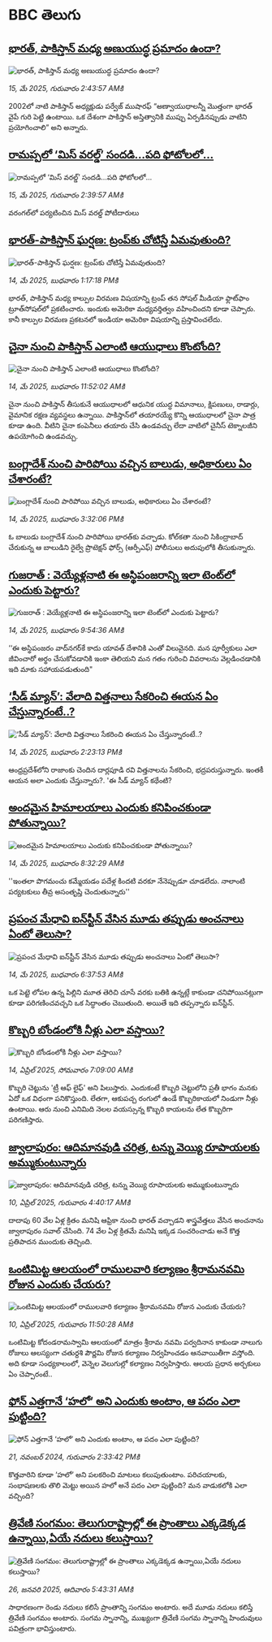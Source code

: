 # BBC తెలుగు## [భారత్, పాకిస్తాన్ మధ్య అణుయుద్ధ ప్రమాదం ఉందా? ](https://www.bbc.com/telugu/articles/cvgn6r296nno?at_campaign=githubrss)![భారత్, పాకిస్తాన్ మధ్య అణుయుద్ధ ప్రమాదం ఉందా? ](https://ichef.bbci.co.uk/ace/standard/240/cpsprodpb/a9f7/live/2a327ec0-3137-11f0-8947-7d6241f9fce9.jpg)_15, మే 2025, గురువారం 2:43:57 AMకి_2002లో నాటి పాకిస్తాన్ అధ్యక్షుడు పర్వేజ్ ముషారఫ్ “అణ్వాయుధాలన్నీ మొత్తంగా భారత్ వైపే గురి పెట్టి ఉంటాయి. ఒక దేశంగా పాకిస్తాన్ అస్తిత్వానికి ముప్పు ఏర్పడినప్పుడు వాటిని ప్రయోగించాలి” అని అన్నారు.## [రామప్పలో ‘మిస్ వరల్డ్’ సందడి...పది ఫోటోలలో...](https://www.bbc.com/telugu/articles/c3650n87dr8o?at_campaign=githubrss)![రామప్పలో ‘మిస్ వరల్డ్’ సందడి...పది ఫోటోలలో...](https://ichef.bbci.co.uk/ace/standard/240/cpsprodpb/0662/live/579b26f0-313c-11f0-8519-3b5a01ebe413.jpg)_15, మే 2025, గురువారం 2:39:57 AMకి_వరంగల్‌లో పర్యటించిన మిస్ వరల్డ్ పోటీదారులు## [భారత్-పాకిస్తాన్ ఘర్షణ: ట్రంప్‌కు చోటిస్తే ఏమవుతుంది?](https://www.bbc.com/telugu/articles/cqxe8pj3zevo?at_campaign=githubrss)![భారత్-పాకిస్తాన్ ఘర్షణ: ట్రంప్‌కు చోటిస్తే ఏమవుతుంది?](https://ichef.bbci.co.uk/ace/standard/240/cpsprodpb/3d15/live/bc737c90-30be-11f0-96c3-cf669419a2b0.jpg)_14, మే 2025, బుధవారం 1:17:18 PMకి_భారత్, పాకిస్తాన్ మధ్య కాల్పుల విరమణ  విషయాన్ని ట్రంప్ తన సోషల్ మీడియా ఫ్లాట్‌ఫాం ట్రూత్‌సోషల్‌లో ప్రకటించారు. ఇందుకు అమెరికా మధ్యవర్తిత్వం వహించిందని కూడా చెప్పారు. కానీ కాల్పుల విరమణ ప్రకటనలో  ఇండియా అమెరికా విషయాన్ని ప్రస్తావించలేదు.## [చైనా నుంచి పాకిస్తాన్ ఎలాంటి ఆయుధాలు కొంటోంది?](https://www.bbc.com/telugu/articles/cgle96nn4gzo?at_campaign=githubrss)![చైనా నుంచి పాకిస్తాన్ ఎలాంటి ఆయుధాలు కొంటోంది?](https://ichef.bbci.co.uk/ace/standard/240/cpsprodpb/9e73/live/cde60be0-3083-11f0-aa5f-71944dd67a64.jpg)_14, మే 2025, బుధవారం 11:52:02 AMకి_చైనా నుంచి పాకిస్తాన్ తీసుకునే ఆయుధాలలో ఆధునిక యుద్ధ విమానాలు, క్షిపణులు, రాడార్లు, వైమానిక రక్షణ వ్యవస్థలు ఉన్నాయి.  పాకిస్తాన్‌లో తయారయ్యే కొన్ని ఆయుధాలలో చైనా పాత్ర కూడా ఉంది. వీటిని చైనా కంపెనీలు తయారు చేసి ఉండవచ్చు లేదా వాటిలో చైనీస్ టెక్నాలజీని ఉపయోగించి ఉండవచ్చు.## [బంగ్లాదేశ్ నుంచి పారిపోయి వచ్చిన బాలుడు, అధికారులు ఏం చేశారంటే?](https://www.bbc.com/telugu/articles/clyqg9rzq8yo?at_campaign=githubrss)![బంగ్లాదేశ్ నుంచి పారిపోయి వచ్చిన బాలుడు, అధికారులు ఏం చేశారంటే?](https://ichef.bbci.co.uk/ace/standard/240/cpsprodpb/ba1a/live/01dfa780-30d4-11f0-96c3-cf669419a2b0.jpg)_14, మే 2025, బుధవారం 3:32:06 PMకి_ఓ బాలుడు బంగ్లాదేశ్‌ నుంచి పారిపోయి భారత్‌కు వచ్చాడు. కోల్‌కతా నుంచి సికింద్రాబాద్ చేరుకున్న ఆ బాలుడిని రైల్వే ప్రొటెక్షన్ ఫోర్స్ (ఆర్పీఎఫ్) పోలీసులు అదుపులోకి తీసుకున్నారు.## [గుజరాత్‌ : వెయ్యేళ్లనాటి ఈ అస్థిపంజరాన్ని ఇలా టెంట్‌లో ఎందుకు పెట్టారు?](https://www.bbc.com/telugu/articles/c9w8wjnk92go?at_campaign=githubrss)![గుజరాత్‌ : వెయ్యేళ్లనాటి ఈ అస్థిపంజరాన్ని ఇలా టెంట్‌లో ఎందుకు పెట్టారు?](https://ichef.bbci.co.uk/ace/standard/240/cpsprodpb/9dd3/live/88791090-2a6e-11f0-8ff1-59f5dcf8e9f5.jpg)_14, మే 2025, బుధవారం 9:54:36 AMకి_‘‘ఈ అస్థిపంజరం వాద్‌నగర్‌కే కాదు యావత్ దేశానికి ఎంతో విలువైనది. మన పూర్వీకులు ఎలా జీవించారో అర్థం చేసుకోవడానికి  ఇంకా తెలియని మన గతం గురించి వివరాలను వెల్లడించడానికి ఇది మాకు సహాయపడుతుంది"## [ ‘సీడ్ మ్యాన్’: వేలాది విత్తనాలు సేకరించి ఈయన ఏం చేస్తున్నారంటే..?](https://www.bbc.com/telugu/articles/cn84g9je1gpo?at_campaign=githubrss)![ ‘సీడ్ మ్యాన్’: వేలాది విత్తనాలు సేకరించి ఈయన ఏం చేస్తున్నారంటే..?](https://ichef.bbci.co.uk/ace/standard/240/cpsprodpb/a60f/live/363ef790-3018-11f0-8947-7d6241f9fce9.jpg)_14, మే 2025, బుధవారం 2:23:13 PMకి_ఆంధ్రప్రదేశ్‌లోని రాజాంకు చెందిన దార్లపూడి రవి విత్తనాలను సేకరించి, భద్రపరుస్తున్నారు. ఇంతకీ ఆయన అలా ఎందుకు చేస్తున్నారు?. 'ఈ సీడ్ మ్యాన్‌ కథేంటి?## [అందమైన హిమాలయాలు ఎందుకు కనిపించకుండా పోతున్నాయి?](https://www.bbc.com/telugu/articles/cn0g8yp1n57o?at_campaign=githubrss)![అందమైన హిమాలయాలు ఎందుకు కనిపించకుండా పోతున్నాయి?](https://ichef.bbci.co.uk/ace/standard/240/cpsprodpb/e96b/live/2b601470-3096-11f0-ad02-b95db8a5d645.jpg)_14, మే 2025, బుధవారం 8:32:29 AMకి_''ఇంతలా పొగమంచు కమ్మేయడం పదేళ్ల కిందటి వరకూ నేనెప్పుడూ చూడలేదు. నాలాంటి పర్యటకులు తీవ్ర అసంతృప్తి చెందుతున్నారు''## [ప్రపంచ మేధావి ఐన్‌స్టీన్ వేసిన మూడు తప్పుడు అంచనాలు ఏంటో తెలుసా?](https://www.bbc.com/telugu/articles/ce3vy6rqd95o?at_campaign=githubrss)![ప్రపంచ మేధావి ఐన్‌స్టీన్ వేసిన మూడు తప్పుడు అంచనాలు ఏంటో తెలుసా?](https://ichef.bbci.co.uk/ace/standard/240/cpsprodpb/072e/live/bd7b8740-307d-11f0-83bc-fd64f6f27b0e.jpg)_14, మే 2025, బుధవారం 6:37:53 AMకి_ఒక పెట్టె లోపల ఉన్న పిల్లిని మూత తెరిచి చూసే వరకు బతికి ఉన్నట్లే కాకుండా చనిపోయినట్లుగా కూడా పరిగణించవచ్చని ఒక సిద్ధాంతం చెబుతుంది. అయితే ఇది తప్పన్నారు ఐన్‌స్టీన్.## [కొబ్బరి బోండంలోకి నీళ్లు ఎలా వస్తాయి?](https://www.bbc.com/telugu/articles/czjn4mzxxy8o?at_campaign=githubrss)![కొబ్బరి బోండంలోకి నీళ్లు ఎలా వస్తాయి?](https://ichef.bbci.co.uk/ace/standard/240/cpsprodpb/46c5/live/684a55e0-18fd-11f0-8b11-7756b7b808cc.jpg)_14, ఏప్రిల్ 2025, సోమవారం 7:09:00 AMకి_కొబ్బరి చెట్టును 'ట్రీ ఆఫ్ లైఫ్' అని పిలుస్తారు. ఎందుకంటే కొబ్బరి చెట్టులోని ప్రతీ భాగం మనకు ఏదో ఒక విధంగా పనికొస్తుంది. లేతగా, ఆకుపచ్చ రంగులో ఉండే కొబ్బరికాయలో నిండుగా నీళ్లు ఉంటాయి. ఆరు నుంచి ఎనిమిది నెలల వయస్సున్న కొబ్బరి కాయలను లేత కొబ్బరిగా పరిగణిస్తారు.## [జ్వాలాపురం: ఆదిమానవుడి చరిత్ర, టన్ను వెయ్యి రూపాయలకు అమ్ముకుంటున్నారు ](https://www.bbc.com/telugu/articles/creqqnwdd5qo?at_campaign=githubrss)![జ్వాలాపురం: ఆదిమానవుడి చరిత్ర, టన్ను వెయ్యి రూపాయలకు అమ్ముకుంటున్నారు ](https://ichef.bbci.co.uk/ace/standard/240/cpsprodpb/765e/live/b472e2d0-15b4-11f0-842b-a7355694993d.jpg)_10, ఏప్రిల్ 2025, గురువారం 4:40:17 AMకి_దాదాపు 60 వేల ఏళ్ల క్రితం మనిషి ఆఫ్రికా నుంచి భారత్ వచ్చాడని శాస్త్రవేత్తలు వేసిన అంచనాను జ్వాలాపురం సవాల్ చేసింది. 74 వేల ఏళ్ల క్రితమే మనిషి ఇక్కడ సంచరించాడు అనే కొత్త ప్రతిపాదన ముందుకు తెచ్చింది.## [ఒంటిమిట్ట ఆలయంలో రాములవారి కల్యాణం శ్రీరామనవమి రోజున ఎందుకు చేయరు?](https://www.bbc.com/telugu/articles/ce822j5e465o?at_campaign=githubrss)![ఒంటిమిట్ట ఆలయంలో రాములవారి కల్యాణం శ్రీరామనవమి రోజున ఎందుకు చేయరు?](https://ichef.bbci.co.uk/ace/standard/240/cpsprodpb/fed5/live/25534d40-1601-11f0-b58a-6113af226972.jpg)_10, ఏప్రిల్ 2025, గురువారం 11:50:28 AMకి_ఒంటిమిట్ట కోదండరామస్వామి ఆలయంలో మాత్రం శ్రీరామ నవమి పర్వదినాన కాకుండా నాలుగు రోజులు ఆలస్యంగా చతుర్దశి పౌర్ణమి రోజున కల్యాణం నిర్వహించడం ఆనవాయితీగా వస్తోంది. అది కూడా సంధ్యకాలంలో, వెన్నెల వెలుగుల్లో కల్యాణం నిర్వహిస్తారు. ఆలయ ప్రధాన అర్చకులు ఏం చెప్పారంటే..## [ఫోన్ ఎత్తగానే ‘హలో’ అని ఎందుకు అంటాం, ఆ పదం ఎలా పుట్టింది?](https://www.bbc.com/telugu/articles/cgj7x7gdjq4o?at_campaign=githubrss)![ఫోన్ ఎత్తగానే ‘హలో’ అని ఎందుకు అంటాం, ఆ పదం ఎలా పుట్టింది?](https://ichef.bbci.co.uk/ace/standard/240/cpsprodpb/0618/live/7a20ebb0-a807-11ef-b21e-5359bd56d02f.jpg)_21, నవంబర్ 2024, గురువారం 2:33:42 PMకి_కొత్తవారిని కూడా ‘హలో’ అని పలకరించి మాటలు కలుపుతుంటాం.  పరిచయాలకు, సంభాషణలకు తొలి మెట్టు అయిన హలో అనే పదం ఎలా పుట్టింది? మన వాడుకలోకి ఎలా వచ్చింది?## [త్రివేణి సంగమం: తెలుగురాష్ట్రాల్లో ఈ ప్రాంతాలు ఎక్కడెక్కడ ఉన్నాయి,ఏయే నదులు కలుస్తాయి? ](https://www.bbc.com/telugu/articles/cz7elrr17jeo?at_campaign=githubrss)![త్రివేణి సంగమం: తెలుగురాష్ట్రాల్లో ఈ ప్రాంతాలు ఎక్కడెక్కడ ఉన్నాయి,ఏయే నదులు కలుస్తాయి? ](https://ichef.bbci.co.uk/ace/standard/240/cpsprodpb/9dad/live/7f50e780-da42-11ef-a37f-eba91255dc3d.jpg)_26, జనవరి 2025, ఆదివారం 5:43:31 AMకి_సాధారణంగా రెండు నదులు కలిసే ప్రాంతాన్ని సంగమం అంటారు. అదే మూడు నదులు కలిస్తే త్రివేణి సంగమం అంటారు. సంగమ స్నానాన్ని, ముఖ్యంగా త్రివేణి సంగమ స్నానాన్ని హిందువులు పవిత్రంగా భావిస్తుంటారు.